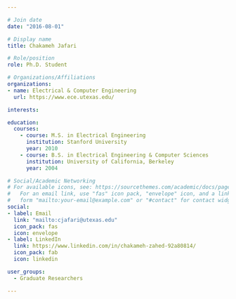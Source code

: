 ```yaml
---

# Join date
date: "2016-08-01"

# Display name
title: Chakameh Jafari

# Role/position
role: Ph.D. Student

# Organizations/Affiliations
organizations:
- name: Electrical & Computer Engineering
  url: https://www.ece.utexas.edu/

interests:

education:
  courses:
    - course: M.S. in Electrical Engineering
      institution: Stanford University
      year: 2010
    - course: B.S. in Electrical Engineering & Computer Sciences
      institution: University of California, Berkeley
      year: 2004

# Social/Academic Networking
# For available icons, see: https://sourcethemes.com/academic/docs/page-builder/#icons
#   For an email link, use "fas" icon pack, "envelope" icon, and a link in the
#   form "mailto:your-email@example.com" or "#contact" for contact widget.
social:
- label: Email
  link: "mailto:cjafari@utexas.edu"
  icon_pack: fas
  icon: envelope
- label: LinkedIn
  link: https://www.linkedin.com/in/chakameh-zahed-92a80814/
  icon_pack: fab
  icon: linkedin

user_groups:
  - Graduate Researchers

---
```

